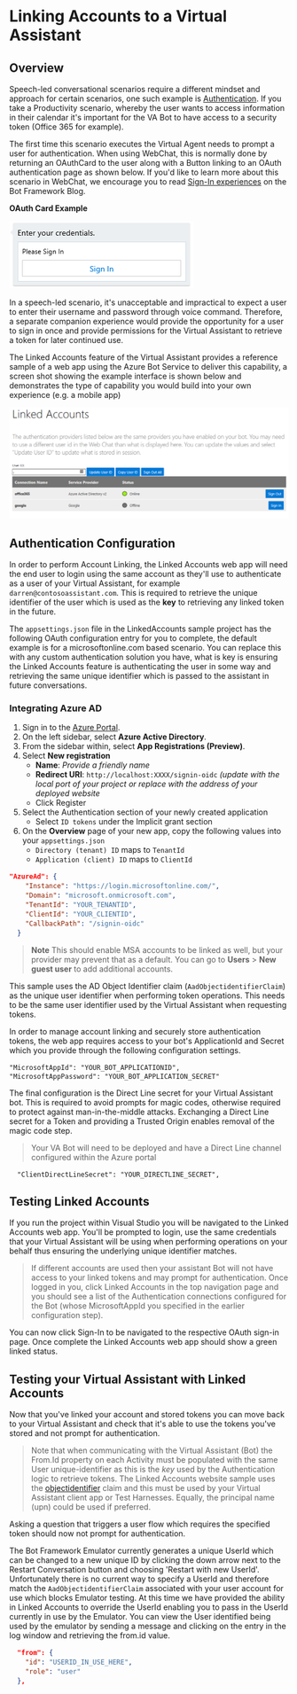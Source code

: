 # Linking Accounts to a Virtual Assistant

## Overview

Speech-led conversational scenarios require a different mindset and approach for certain scenarios,
one such example is [Authentication](../common/authentication.md).
If you take a Productivity scenario, whereby the user wants to access information in their calendar it's important
for the VA Bot to have access to a security token (Office 365 for example).

The first time this scenario executes the Virtual Agent needs to prompt a user for authentication. When using WebChat, this is normally
done by returning an OAuthCard to the user along with a Button linking to an OAuth authentication page as shown below.
If you'd like to learn more about this scenario in WebChat, we encourage you to read [Sign-In experiences](https://blog.botframework.com/2018/08/28/sign-in-experiences/) on the Bot Framework Blog.

**OAuth Card Example**

![Example OAuth Card](../../media/virtualassistant-LinkedAccountsOAuthCard.png)

In a speech-led scenario, it's unacceptable and impractical to expect a user to enter their username and password through voice command. Therefore, a separate companion experience would provide the opportunity for a user to sign in once and provide permissions for the Virtual Assistant to retrieve a token for later continued use.

The Linked Accounts feature of the Virtual Assistant provides a reference sample of a web app using the Azure Bot Service to deliver this capability, a screen shot showing the example interface is shown below and demonstrates the type of capability you would build into your own experience (e.g. a mobile app)

![Linked Accounts UX](../../media/virtualassistant-linkedaccountsux.png)

## Authentication Configuration

In order to perform Account Linking, the Linked Accounts web app will need the end user to login using the same account as they'll use to authenticate as a user of your Virtual Assistant, for example `darren@contosoassistant.com`. This is required to retrieve the unique identifier of the user which is used as the **key** to retrieving any linked token in the future.

The ``appsettings.json`` file in the LinkedAccounts sample project has the following OAuth configuration entry for you to complete, the default example is for a microsoftonline.com based scenario. You can replace this with any custom authentication solution you have, what is key is ensuring the Linked Accounts feature is authenticating the user in some way and retrieving the same unique identifier which is passed to the assistant in future conversations.

### Integrating Azure AD

1. Sign in to the [Azure Portal](https://portal.azure.com/).
2. On the left sidebar, select  **Azure Active Directory**.
3. From the sidebar within, select **App Registrations (Preview)**.
4. Select **New registration**
   * **Name**: *Provide a friendly name*
   * **Redirect URI**: `http://localhost:XXXX/signin-oidc` *(update with the local port of your project or replace with the address of your deployed website*
   * Click Register
5. Select the Authentication section of your newly created application
   * Select `ID tokens` under the Implicit grant section
6. On the **Overview** page of your new app, copy the following values into your `appsettings.json`
   * `Directory (tenant) ID` maps to `TenantId`
   * `Application (client) ID` maps to `ClientId`

```json
"AzureAd": {
    "Instance": "https://login.microsoftonline.com/",
    "Domain": "microsoft.onmicrosoft.com",
    "TenantId": "YOUR_TENANTID",
    "ClientId": "YOUR_CLIENTID",
    "CallbackPath": "/signin-oidc"
  }
```

> **Note** This should enable MSA accounts to be linked as well, but your provider may prevent that as a default. You can go to **Users** > **New guest user** to add additional accounts.

This sample uses the AD Object Identifier claim (``AadObjectidentifierClaim``) as the unique user identifier when performing token operations. This needs to be the same user identifier used by the Virtual Assistant when requesting tokens.

In order to manage account linking and securely store authentication tokens, the web app requires access to your bot's ApplicationId and Secret which you provide through the following configuration settings.

```
"MicrosoftAppId": "YOUR_BOT_APPLICATIONID",
"MicrosoftAppPassword": "YOUR_BOT_APPLICATION_SECRET"
```
  
The final configuration is the Direct Line secret for your Virtual Assistant bot. This is required to avoid prompts for magic codes, otherwise required to protect against man-in-the-middle attacks.
Exchanging a Direct Line secret for a Token and providing a Trusted Origin enables removal of the magic code step.

> Your VA Bot will need to be deployed and have a Direct Line channel configured within the Azure portal

```
  "ClientDirectLineSecret": "YOUR_DIRECTLINE_SECRET",
```

## Testing Linked Accounts

If you run the project within Visual Studio you will be navigated to the Linked Accounts web app. You'll be prompted to login, use the same credentials that your Virtual Assistant will be using when performing operations on your behalf thus ensuring the underlying unique identifier matches.

> If different accounts are used then your assistant Bot will not have access to your linked tokens and may prompt for authentication.
Once logged in you, click Linked Accounts in the top navigation page and you should see a list of the Authentication connections configured for the Bot (whose MicrosoftAppId you specified in the earlier configuration step).

You can now click Sign-In to be navigated to the respective OAuth sign-in page. Once complete the Linked Accounts web app should show a green linked status.

## Testing your Virtual Assistant with Linked Accounts

Now that you've linked your account and stored tokens you can move back to your Virtual Assistant and check that it's able to use the tokens you've stored and not prompt for authentication.

> Note that when communicating with the Virtual Assistant (Bot) the From.Id property on each Activity must be populated with the same User unique-identifier as this is the *key* used by the Authentication logic to retrieve tokens.
> The Linked Accounts website sample uses the [objectidentifier](https://docs.microsoft.com/en-us/azure/architecture/multitenant-identity/claims) claim and this must be used by your Virtual Assistant client app or Test Harnesses.
> Equally, the principal name (upn) could be used if preferred.

Asking a question that triggers a user flow which requires the specified token should now not prompt for authentication.

The Bot Framework Emulator currently generates a unique UserId which can be changed to a new unique ID by clicking the down arrow next to the Restart Conversation button and choosing 'Restart with new UserId'. Unfortunately there is no current way to specify a UserId and therefore match the `AadObjectidentifierClaim` associated with your user account for use which blocks Emulator testing. At this time we have provided the ability in Linked Accounts to override the UserId enabling you to pass in the UserId currently in use by the Emulator. You can view the User identified being used by the emulator by sending a message and clicking on the entry in the log window and retrieving the from.id value.

```json
  "from": {
    "id": "USERID_IN_USE_HERE",
    "role": "user"
  },
```